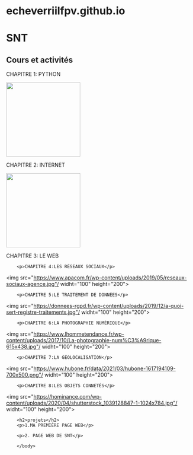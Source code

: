 # echeverriilfpv.github.io
<html> 
	<head>
		<meta charset="utf-8" />
                <h1>SNT</h1>
        </head>
        <body>
        <h2>Cours et activités</h2>
        <p>CHAPITRE 1: PYTHON</p>
        <img src="https://upload.wikimedia.org/wikipedia/commons/thumb/c/c3/Python-logo-notext.svg/1200px-Python-logo-notext.svg.png"/
widht="100"
height="200">
        <p>CHAPITRE 2: INTERNET</p>
<img src="https://f.hubspotusercontent20.net/hubfs/5115875/01%20Servicios%20de%20internet_%2030%20caracteri%CC%81sticas%20para%20contratar%20el%20mejor%20copia.png"/
widht="100"
height="200">
        <p>CHAPITRE 3: LE WEB</p>

        <p>CHAPITRE 4:LES RÉSEAUX SOCIAUX</p>
<img src="https://www.apacom.fr/wp-content/uploads/2019/05/reseaux-sociaux-agence.jpg"/
     widht="100"
     height="200">
		
        <p>CHAPITRE 5:LE TRAITEMENT DE DONNÉES</p>
<img src="https://donnees-rgpd.fr/wp-content/uploads/2019/12/a-quoi-sert-registre-traitements.jpg"/
     widht="100"
     height="200">
		
        <p>CHAPITRE 6:LA PHOTOGRAPHIE NUMÉRIQUE</p>
<img src="https://www.lhommetendance.fr/wp-content/uploads/2017/10/La-photographie-num%C3%A9rique-615x438.jpg"/
     widht="100"
    height="200">
		
        <p>CHAPITRE 7:LA GÉOLOCALISATION</p>
<img src="https://www.hubone.fr/data/2021/03/hubone-1617194109-700x500.png"/
     widht="100"
     height="200">
		
        <p>CHAPITRE 8:LES OBJETS CONNETÉS</p>
<img src="https://hominance.com/wp-content/uploads/2020/04/shutterstock_1039128847-1-1024x784.jpg"/
     widht="100"
     height="200">
		
        <h2>projets</h2>
        <p>1.MA PREMIÈRE PAGE WEB</p>

        <p>2. PAGE WEB DE SNT</p>

        </body>
</html> 
